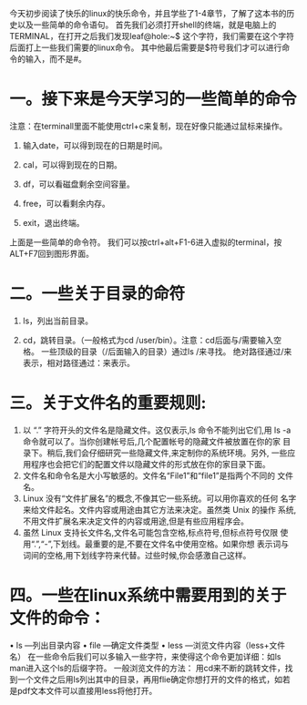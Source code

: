 今天初步阅读了快乐的linux的快乐命令，并且学些了1-4章节，了解了这本书的历史以及一些简单的命令语句。
首先我们必须打开shell的终端，就是电脑上的TERMINAL，在打开之后我们发现leaf@hole:~$ 这个字符，我们需要在这个字符后面打上一些我们需要的linux命令。
其中他最后需要是$符号我们才可以进行命令的输入，而不是#。

# 一。接下来是今天学习的一些简单的命令

注意：在terminall里面不能使用ctrl+c来复制，现在好像只能通过鼠标来操作。

1. 输入date，可以得到现在的日期是时间。

2. cal，可以得到现在的日期。

3. df，可以看磁盘剩余空间容量。

4. free，可以看剩余内存。

5. exit，退出终端。

上面是一些简单的命令符。
我们可以按ctrl+alt+F1-6进入虚拟的terminal，按ALT+F7回到图形界面。

# 二。一些关于目录的命符

1. ls，列出当前目录。

2. cd，跳转目录。（一般格式为cd /user/bin）。注意：cd后面与/需要输入空格。
一些顶级的目录（/后面输入的目录）通过ls /来寻找。
绝对路径通过/来表示，相对路径通过：来表示。

# 三。关于文件名的重要规则:

1. 以 “.” 字符开头的文件名是隐藏文件。这仅表示,ls 命令不能列出它们,用 ls
-a 命令就可以了。当你创建帐号后,几个配置帐号的隐藏文件被放置在你的家
目录下。稍后,我们会仔细研究一些隐藏文件,来定制你的系统环境。另外,
一些应用程序也会把它们的配置文件以隐藏文件的形式放在你的家目录下面。
2. 文件名和命令名是大小写敏感的。文件名“File1”和“file1”是指两个不同的
文件名。
3. Linux 没有“文件扩展名”的概念,不像其它一些系统。可以用你喜欢的任何
名字来给文件起名。文件内容或用途由其它方法来决定。虽然类 Unix 的操作
系统,不用文件扩展名来决定文件的内容或用途,但是有些应用程序会。
4. 虽然 Linux 支持长文件名,文件名可能包含空格,标点符号,但标点符号仅限
使用“.”,“-”,下划线。最重要的是,不要在文件名中使用空格。如果你想
表示词与词间的空格,用下划线字符来代替。过些时候,你会感激自己这样。

# 四。一些在linux系统中需要用到的关于文件的命令：

• ls —列出目录内容
• file —确定文件类型
• less —浏览文件内容（less+文件名）
在一些命令后我们可以多输入一些字符，来使得这个命令更加详细：如ls man进入这个ls的后缀字符。
一般浏览文件的方法：
用cd来不断的跳转文件，找到一个文件之后用ls列出其中的目录，再用flie确定你想打开的文件的格式，如若是pdf文本文件可以直接用less将他打开。




